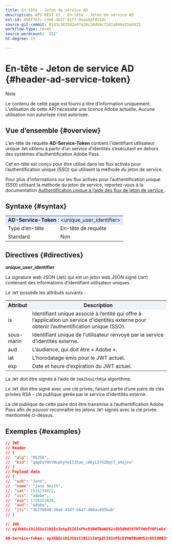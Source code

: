 ```yaml
---
title: En-tête - Jeton de service AD
description: API REST V2 - En-tête - Jeton de service AD
exl-id: 856f76fc-cde6-4b3f-81f7-deaa0df015dc
source-git-commit: 81d3c3835d2e97e28c2ddb9c72d1a048a25ad433
workflow-type: tm+mt
source-wordcount: '252'
ht-degree: 1%

---
```


# En-tête - Jeton de service AD {#header-ad-service-token}

>[!NOTE]
>
> Le contenu de cette page est fourni à titre d’information uniquement. L’utilisation de cette API nécessite une licence Adobe actuelle. Aucune utilisation non autorisée n’est autorisée.

## Vue d’ensemble {#overview}

L’en-tête de requête <b>AD-Service-Token</b> contient l’identifiant utilisateur unique `JWS` obtenu à partir d’un service d’identités s’exécutant en dehors des systèmes d’authentification Adobe Pass.

Cet en-tête est conçu pour être utilisé dans les flux activés pour l’authentification unique (SSO) qui utilisent la méthode du jeton de service.

Pour plus d’informations sur les flux activés pour l’authentification unique (SSO) utilisant la méthode du jeton de service, reportez-vous à la documentation [ Authentification unique à l’aide des flux de jeton de service ](../../flows/single-sign-on-access-flows/rest-api-v2-single-sign-on-service-token-flows.md).

## Syntaxe {#syntax}

<table style="table-layout:auto">
   <tr>
      <td style="background-color: #DEEBFF;" colspan="2"><b>AD-Service-Token</b> : &lt;unique_user_identifier&gt;</td>
   </tr>
   <tr>
      <td>Type d’en-tête</td>
      <td>En-tête de requête</td>
   </tr>
   <tr>
      <td>Standard</td>
      <td>Non</td>
   </tr>
</table>

## Directives {#directives}

<b>unique_user_identifier</b>

La signature web JSON (`JWS`) qui est un jeton web JSON signé (`JWT`) contenant des informations d’identifiant utilisateur uniques.

Le `JWT` possède les attributs suivants :

<table style="table-layout:auto">
   <tr>
      <th style="background-color: #EFF2F7; width: 15%;">Attribut</th>
      <th style="background-color: #EFF2F7;">Description</th>
   </tr>
   <tr>
      <td>is</td>
      <td>Identifiant unique associé à l’entité qui offre à l’application un service d’identités externe pour obtenir l’authentification unique (SSO).</td>
   </tr>
   <tr>
      <td>sous-marin</td>
      <td>Identifiant unique de l’utilisateur renvoyé par le service d’identités externe.</td>
   </tr>
   <tr>
      <td>aud</td>
      <td>L’audience, qui doit être « Adobe ».</td>
   </tr>
   <tr>
      <td>iat</td>
      <td>L’horodatage émis pour le JWT actuel.</td>
   </tr>
   <tr>
      <td>exp</td>
      <td>Date et heure d’expiration du JWT actuel.</td>
   </tr>
</table>

La `JWT` doit être signée à l’aide de `SHA256withRSA` algorithme.

Le `JWT` doit être signé avec une clé privée, faisant partie d’une paire de clés privées RSA - clé publique gérée par le service d’identités externe.

La clé publique de cette paire doit être transmise à l’authentification Adobe Pass afin de pouvoir reconnaître les jetons `JWT` signés avec la clé privée mentionnée ci-dessus.

## Exemples {#examples}

```JSON
// JWT
// Header
// {
//  "alg": "RS256",
//  "kid": "qapEaY0hYNvphytwII3Sae_cAKyLS7GZOqtT_a4ajeo"
// }
// Payload data
// {
//  "sub": "Jane",
//  "name": "Jane Smith",
//  "iat": 1516239022,
//  "iss": "adobe",
//  "exp": 1720152820,
//  "aud": "adobe",
//  "jti": "3b2fb040-30a9-43d7-b647-d00ac495bab"
// }
 
// JWS
// eyJhbGciOiJSUzI1NiIsImtpZCI6InFhcEVhWTBoWU52cGh5dHdJSTNTYWVfY0FLeUxTN0daT3F0VF9hNGFqZW8ifQ.eyJzdWIiOiJKYW5lIiwibmFtZSI6IkphbmUgU21pdGgiLCJpYXQiOjE1MTYyMzkwMjIsImlzcyI6ImFkb2JlIiwiZXhwIjoxNzIwMTUyODIwLCJhdWQiOiJhZG9iZSIsImp0aSI6IjNiMmZiMDQwLTMwYTktNDNkNy1iNjQ3LWQwMGFjNDk1YmFiIn0.stHLZFh-635LDNjv9HRHzq912ICNCVGUS3f4RS_bAxpUiUSB6CShS2VvU4V-THEXj7d_zk1mxtPP0QM_pCrh4Vk2GaPRa856Bt_PhsfQY-_benDcB6MIoFX67qrREGncGiv7JEs3ksa-P1YvBYXolT7t52K093kFaQtICfB-aBa8danRZvUrJHjjFoILEpTbQuzxKRN6y36J3p1FZ-SfDuofHp3SnXDrWFRYyXYQnb9WFlhNBxR400-0vzTONZYd097WWy1shMw5V8TvIDvCDE5ifqk31gMdYga-N3JkcTA5QoW7Zl80UV7BhR5v14Va1IZLcbFra_UJdEzbBwW_nA

AD-Service-Token: eyJhbGciOiJSUzI1NiIsImtpZCI6InFhcEVhWTBoWU52cGh5dHdJSTNTYWVfY0FLeUxTN0daT3F0VF9hNGFqZW8ifQ.eyJzdWIiOiJKYW5lIiwibmFtZSI6IkphbmUgU21pdGgiLCJpYXQiOjE1MTYyMzkwMjIsImlzcyI6ImFkb2JlIiwiZXhwIjoxNzIwMTUyODIwLCJhdWQiOiJhZG9iZSIsImp0aSI6IjNiMmZiMDQwLTMwYTktNDNkNy1iNjQ3LWQwMGFjNDk1YmFiIn0.stHLZFh-635LDNjv9HRHzq912ICNCVGUS3f4RS_bAxpUiUSB6CShS2VvU4V-THEXj7d_zk1mxtPP0QM_pCrh4Vk2GaPRa856Bt_PhsfQY-_benDcB6MIoFX67qrREGncGiv7JEs3ksa-P1YvBYXolT7t52K093kFaQtICfB-aBa8danRZvUrJHjjFoILEpTbQuzxKRN6y36J3p1FZ-SfDuofHp3SnXDrWFRYyXYQnb9WFlhNBxR400-0vzTONZYd097WWy1shMw5V8TvIDvCDE5ifqk31gMdYga-N3JkcTA5QoW7Zl80UV7BhR5v14Va1IZLcbFra_UJdEzbBwW_nA
```
